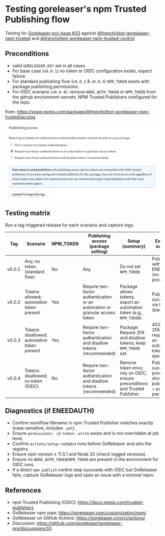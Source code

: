 # Testing goreleaser's npm Trusted Publishing flow

Testing for [Goreleaser-pro Issue #33](https://github.com/goreleaser/goreleaser-pro/discussions/33) against [@frenchi/test-goreleaser-npm-trusted](https://www.npmjs.com/package/@frenchi/test-goreleaser-npm-trusted) and [@frenchi/test-goreleaser-npm-trusted-control](https://www.npmjs.com/package/@frenchi/test-goreleaser-npm-trusted)

## Preconditions

- valid `GORELEASER_KEY` set in all cases
- For base case (`v0.0.1`) no token or OIDC configuration exists, expect failure.
- For standard publishing flow (`v0.0.2` & `v0.0.3`) `NPM_TOKEN` exists with package publishing permissions.
- For OIDC scenario (`v0.0.4`): remove `NODE_AUTH_TOKEN` or `NPM_TOKEN` from the github environment secrets. NPM Trusted Publishers configured for the repo.

from: https://www.npmjs.com/package/@frenchi/test-goreleaser-npm-trusted/access

![Publishing access](publishing_access.png)

## Testing matrix

Run a tag-triggered release for each scenario and capture logs.

| Tag    | Scenario                                    | NPM_TOKEN | Publishing access (package setting)                                         | Setup (summary)                                                              | Expected outcome                                                     | Observed outcome | Test passed? |
| ------ | ------------------------------------------- | --------- | --------------------------------------------------------------------------- | ---------------------------------------------------------------------------- | -------------------------------------------------------------------- | ---------------- | ------------ |
| v0.0.1 | Any; no token (standard flow)               | No        | Any                                                                         | Do not set `NPM_TOKEN`.                                                      | Publish fails with ENEEDAUTH (no auth provided).                     |                  |              |
| v0.0.2 | Tokens allowed; automation token present    | Yes       | Require two-factor authentication or an automation or granular access token | Package allows tokens; export an automation token (e.g., `NPM_TOKEN`).       | Publish succeeds via token (baseline).                               |                  |              |
| v0.0.3 | Tokens disallowed; automation token present | Yes       | Require two-factor authentication and disallow tokens (recommended)         | Package: Require 2FA and disallow tokens; keep `NPM_TOKEN` set.              | 403 error: 2FA required but an automation token was specified.       |                  |              |
| v0.0.4 | Tokens disallowed; no token (OIDC)          | No        | Require two-factor authentication and disallow tokens (recommended)         | Remove token envs; rely on OIDC; ensure preconditions and Trusted Publisher. | Publish succeeds; provenance shown for public repo + public package. |                  |              |

## Diagnostics (if ENEEDAUTH)

- Confirm workflow filename in npm Trusted Publisher matches exactly (case-sensitive, includes `.yml`).
- Ensure `permissions: id-token: write` exists and is not overridden at job level.
- Confirm `actions/setup-node@v4` runs before GoReleaser and sets the registry.
- Ensure npm version ≥ 11.5.1 and Node 20 (check logged versions).
- Ensure no `NODE_AUTH_TOKEN`/`NPM_TOKEN` are present in the environment for OIDC runs.
- If a direct `npm publish` control step succeeds with OIDC but GoReleaser fails, capture GoReleaser logs and open an issue with a minimal repro.

## References

- npm Trusted Publishing (OIDC): https://docs.npmjs.com/trusted-publishers
- GoReleaser npm pipe: https://goreleaser.com/customization/npm/
- GoReleaser on GitHub Actions: https://goreleaser.com/ci/actions/
- Discussion: https://github.com/goreleaser/goreleaser-pro/discussions/33
